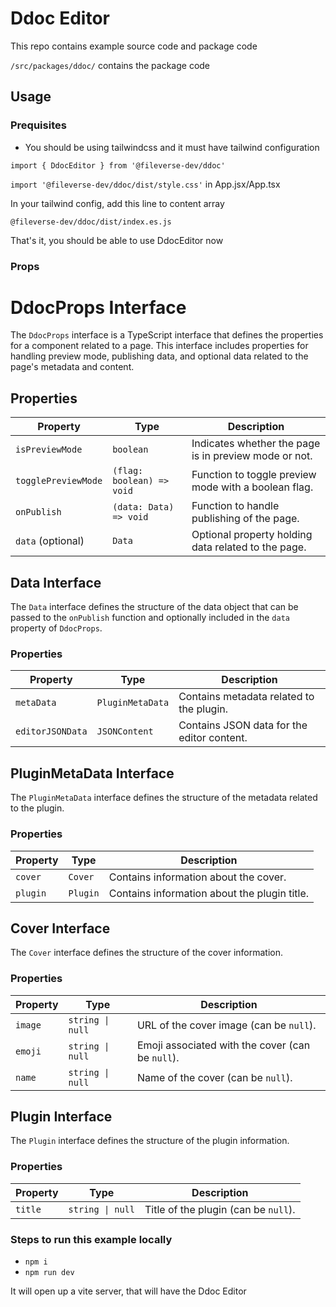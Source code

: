 # Ddoc Editor

This repo contains example source code and package code

`/src/packages/ddoc/` contains the package code

## Usage

### Prequisites

- You should be using tailwindcss and it must have tailwind configuration

`import { DdocEditor } from '@fileverse-dev/ddoc'`

`import '@fileverse-dev/ddoc/dist/style.css'` in App.jsx/App.tsx

In your tailwind config, add this line to content array

`@fileverse-dev/ddoc/dist/index.es.js`

That's it, you should be able to use DdocEditor now

### Props

# DdocProps Interface

The `DdocProps` interface is a TypeScript interface that defines the properties for a component related to a page. This interface includes properties for handling preview mode, publishing data, and optional data related to the page's metadata and content.

## Properties

| Property           | Type                      | Description                                                |
|--------------------|---------------------------|------------------------------------------------------------|
| `isPreviewMode`    | `boolean`                 | Indicates whether the page is in preview mode or not.      |
| `togglePreviewMode`| `(flag: boolean) => void` | Function to toggle preview mode with a boolean flag.       |
| `onPublish`        | `(data: Data) => void`    | Function to handle publishing of the page.                 |
| `data` (optional)  | `Data`                    | Optional property holding data related to the page.        |

## Data Interface

The `Data` interface defines the structure of the data object that can be passed to the `onPublish` function and optionally included in the `data` property of `DdocProps`.

### Properties

| Property          | Type             | Description                                    |
|-------------------|------------------|------------------------------------------------|
| `metaData`        | `PluginMetaData` | Contains metadata related to the plugin.       |
| `editorJSONData`  | `JSONContent`    | Contains JSON data for the editor content.     |

## PluginMetaData Interface

The `PluginMetaData` interface defines the structure of the metadata related to the plugin.

### Properties

| Property          | Type        | Description                                    |
|-------------------|-------------|------------------------------------------------|
| `cover`           | `Cover`     | Contains information about the cover.          |
| `plugin`          | `Plugin`    | Contains information about the plugin title.   |

## Cover Interface

The `Cover` interface defines the structure of the cover information.

### Properties

| Property   | Type             | Description                                           |
|------------|------------------|-------------------------------------------------------|
| `image`    | `string \| null` | URL of the cover image (can be `null`).               |
| `emoji`    | `string \| null` | Emoji associated with the cover (can be `null`).      |
| `name`     | `string \| null` | Name of the cover (can be `null`).                    |

## Plugin Interface

The `Plugin` interface defines the structure of the plugin information.

### Properties

| Property   | Type             | Description                                           |
|------------|------------------|-------------------------------------------------------|
| `title`    | `string \| null` | Title of the plugin (can be `null`).                  |


### Steps to run this example locally

- `npm i`
- `npm run dev`

It will open up a vite server, that will have the Ddoc Editor